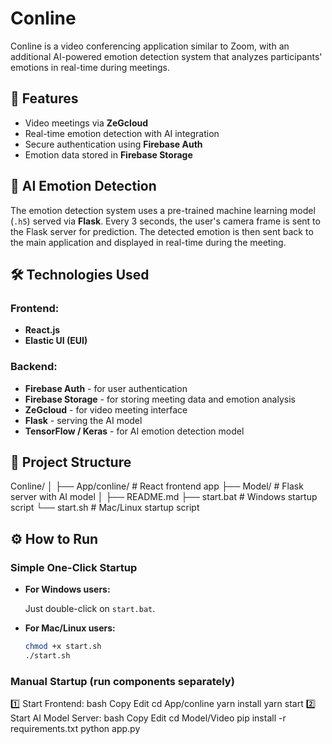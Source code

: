 # Conline

Conline is a video conferencing application similar to Zoom, with an additional AI-powered emotion detection system that analyzes participants' emotions in real-time during meetings.

## 🚀 Features

- Video meetings via **ZeGcloud**
- Real-time emotion detection with AI integration
- Secure authentication using **Firebase Auth**
- Emotion data stored in **Firebase Storage**


## 🧠 AI Emotion Detection

The emotion detection system uses a pre-trained machine learning model (`.h5`) served via **Flask**. Every 3 seconds, the user's camera frame is sent to the Flask server for prediction. The detected emotion is then sent back to the main application and displayed in real-time during the meeting.

## 🛠 Technologies Used

### Frontend:
- **React.js**
- **Elastic UI (EUI)**

### Backend:
- **Firebase Auth** - for user authentication
- **Firebase Storage** - for storing meeting data and emotion analysis
- **ZeGcloud** - for video meeting interface
- **Flask** - serving the AI model
- **TensorFlow / Keras** - for AI emotion detection model

## 📂 Project Structure

Conline/
│
├── App/conline/ # React frontend app
├── Model/ # Flask server with AI model
│
├── README.md
├── start.bat # Windows startup script
└── start.sh # Mac/Linux startup script

## ⚙️ How to Run

### Simple One-Click Startup

- **For Windows users:**

  Just double-click on `start.bat`.

- **For Mac/Linux users:**

  ```bash
  chmod +x start.sh
  ./start.sh

### Manual Startup (run components separately)
1️⃣ Start Frontend:
bash
Copy
Edit
cd App/conline
yarn install
yarn start
2️⃣ Start AI Model Server:
bash
Copy
Edit
cd Model/Video
pip install -r requirements.txt
python app.py
